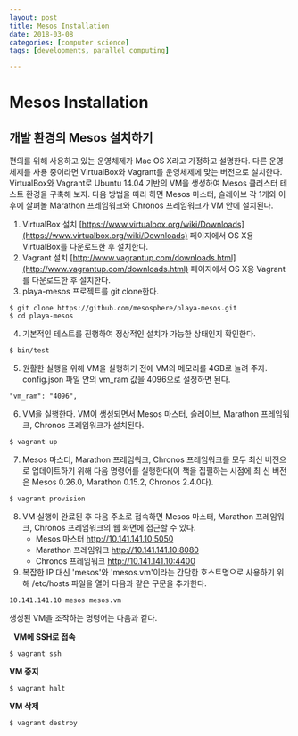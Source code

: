 ```yaml
---
layout: post
title: Mesos Installation
date: 2018-03-08
categories: [computer science]
tags: [developments, parallel computing]

---
```



Mesos Installation
========

개발 환경의 Mesos 설치하기
-----------------

편의를 위해 사용하고 있는 운영체제가 Mac OS X라고 가정하고 설명한다. 다른 운영체제를 사용 중이라면 VirtualBox와 Vagrant를 운영체제에 맞는 버전으로 설치한다.
VirtualBox와 Vagrant로 Ubuntu 14.04 기반의 VM을 생성하여 Mesos 클러스터 테스트 환경을 구축해 보자. 다음 방법을 따라 하면 Mesos 마스터, 슬레이브 각 1개와 이후에 살펴볼 Marathon 프레임워크와 Chronos 프레임워크가 VM 안에 설치된다.

1. VirtualBox 설치 [https://www.virtualbox.org/wiki/Downloads](https://www.virtualbox.org/wiki/Downloads) 페이지에서 OS X용 VirtualBox를 다운로드한 후 설치한다.
2. Vagrant 설치 [http://www.vagrantup.com/downloads.html](http://www.vagrantup.com/downloads.html) 페이지에서 OS X용 Vagrant를 다운로드한 후 설치한다.
3. playa-mesos 프로젝트를 git clone한다.
```
$ git clone https://github.com/mesosphere/playa-mesos.git
$ cd playa-mesos
```
4. 기본적인 테스트를 진행하여 정상적인 설치가 가능한 상태인지 확인한다.
```
$ bin/test
```
5. 원활한 실행을 위해 VM을 실행하기 전에 VM의 메모리를 4GB로 늘려 주자. config.json 파일 안의 vm_ram 값을 4096으로 설정하면 된다.
```
"vm_ram": "4096",
```
6. VM을 실행한다. VM이 생성되면서 Mesos 마스터, 슬레이브, Marathon 프레임워크, Chronos 프레임워크가 설치된다.
```
$ vagrant up
```
7. Mesos 마스터, Marathon 프레임워크, Chronos 프레임워크를 모두 최신 버전으로 업데이트하기 위해 다음 명령어를 실행한다(이 책을 집필하는 시점에 최 신 버전은 Mesos 0.26.0, Marathon 0.15.2, Chronos 2.4.0다).
```
$ vagrant provision
```
8. VM 실행이 완료된 후 다음 주소로 접속하면 Mesos 마스터, Marathon 프레임워크, Chronos 프레임워크의 웹 화면에 접근할 수 있다.
	* Mesos 마스터 http://10.141.141.10:5050
	* Marathon 프레임워크 http://10.141.141.10:8080
	* Chronos 프레임워크 http://10.141.141.10:4400
9. 복잡한 IP 대신 'mesos'와 'mesos.vm'이라는 간단한 호스트명으로 사용하기 위해 /etc/hosts 파일을 열어 다음과 같은 구문을 추가한다.

```
10.141.141.10 mesos mesos.vm
```
생성된 VM을 조작하는 명령어는 다음과 같다.

 
**VM에 SSH로 접속**

```
$ vagrant ssh
```

**VM 중지**

```
$ vagrant halt
```

**VM 삭제**

```
$ vagrant destroy
```
        